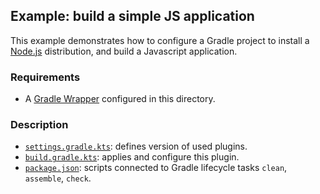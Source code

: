 ## Example: build a simple JS application

This example demonstrates how to configure a Gradle project to install a [Node.js][nodejs] distribution, and build a
Javascript application.

### Requirements

- A [Gradle Wrapper][gradle-wrapper] configured in this directory.

### Description

- [`settings.gradle.kts`](settings.gradle.kts): defines version of used plugins.
- [`build.gradle.kts`](build.gradle.kts): applies and configure this plugin.
- [`package.json`](package.json): scripts connected to Gradle lifecycle tasks `clean`, `assemble`, `check`.

[gradle-wrapper]: <https://docs.gradle.org/current/userguide/gradle_wrapper.html> (Gradle Wrapper)
[nodejs]: <https://nodejs.org/> (Node.js)
